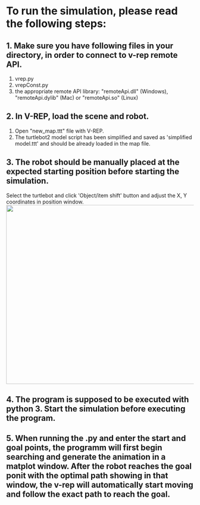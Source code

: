 # To run the simulation, please read the following steps:

## 1. Make sure you have following files in your directory, in order to connect to v-rep remote API.
1. vrep.py
2. vrepConst.py
3. the appropriate remote API library: "remoteApi.dll" (Windows), "remoteApi.dylib" (Mac) or "remoteApi.so" (Linux)

## 2. In V-REP, load the scene and robot. 
1. Open "new_map.ttt" file with V-REP. 
2. The turtlebot2 model script has been simplified and saved as 'simplified model.ttt' and should be already loaded in the map file.

## 3. The robot should be manually placed at the expected starting position before starting the simulation.
Select the turtlebot and click 'Object/item shift' button and adjust the X, Y coordinates in position window. 
<image src="https://github.com/gato78/Class-Projects/blob/master/Project3phase4/initialize%20position.png " width="640" height="480" ></image>

## 4. The program is supposed to be executed with python 3. Start the simulation before executing the program.

## 5. When running the .py and enter the start and goal points, the programm will first begin searching and generate the animation in a matplot window. After the robot reaches the goal ponit with the optimal path showing in that window, the v-rep will automatically start moving and follow the exact path to reach the goal.   

